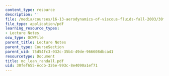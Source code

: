 ```yaml
---
content_type: resource
description: ''
file: /media/courses/16-13-aerodynamics-of-viscous-fluids-fall-2003/30fef655ecdb326e993c8e4090a1ef71_mc_lean_randall.pdf
file_type: application/pdf
learning_resource_types:
- Lecture Notes
ocw_type: OCWFile
parent_title: Lecture Notes
parent_type: CourseSection
parent_uid: 75d54fc3-032c-35b4-49de-966608dbca41
resourcetype: Document
title: mc_lean_randall.pdf
uid: 30fef655-ecdb-326e-993c-8e4090a1ef71
---
```

